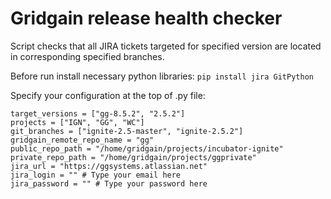 # Gridgain release health checker
Script checks that all JIRA tickets targeted for specified version are located in corresponding specified branches.

Before run install necessary python libraries:
`pip install jira GitPython`

Specify your configuration at the top of .py file:
```
target_versions = ["gg-8.5.2", "2.5.2"]
projects = ["IGN", "GG", "WC"]
git_branches = ["ignite-2.5-master", "ignite-2.5.2"]
gridgain_remote_repo_name = "gg"
public_repo_path = "/home/gridgain/projects/incubator-ignite"
private_repo_path = "/home/gridgain/projects/ggprivate"
jira_url = "https://ggsystems.atlassian.net"
jira_login = "" # Type your email here
jira_password = "" # Type your password here
```
